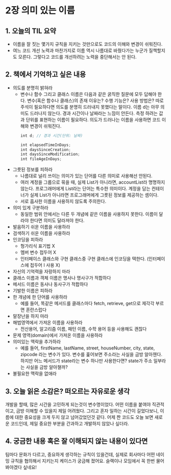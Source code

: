 # 2장 의미 있는 이름

## 1. 오늘의 TIL 요약

- 이름을 잘 짓는 몇가지 규칙을 지키는 것만으로도 코드의 이해와 변경이 쉬워진다.
- 여느 코드 개선 노력과 마찬가지로 이름 역시 나름대로 바꿨다가는 누군가 질책할지도 모른다. 그렇다고 코드를 개선하려는 노력을 중단해서는 안 된다.

## 2. 책에서 기억하고 싶은 내용

- 의도를 분명히 밝혀라
  - 변수나 함수 그리고 클래스 이름은 다음과 같은 굵직한 질문에 모두 답해야 한다. 변수(혹은 함수나 클래스)의 존재 이유는? 수행 기능은? 사용 방법은? 따로 주석이 필요하다면 의도를 분명히 드러내지 못했다는 말이다. 이름 d는 아무 의미도 드러나지 않는다. 경과 시간이나 날짜라는 느낌이 안든다. 측정 하려는 값과 단위를 표현하는 이름이 필요하다. 의도가 드러나는 이름을 사용하면 코드 이해와 변경이 쉬워진다.
    ```jsx
    int d; // 경과 시간(단위: 날짜)

    int elapsedTimeInDays;
    int daysSinceCreation;
    int daysSinceModification;
    int fileAgeInDays;
    ```
- 그릇된 정보를 피하라
  - 나름대로 널리 쓰이는 의미가 있는 단어를 다른 의미로 사용해선 안된다.
  - 여러 계정을 그룹으로 묶을 때, 실제 List가 아니라면, accountList라 명명하지 않는다. 프로그래머에게 List라는 단어는 특수한 의미이다. 계정을 담는 컨테이너가 실제 List가 아니라면 프로그래머에게 그릇된 정보를 제공하는 셈이다.
  - 서로 흡사한 이름을 사용하지 않도록 주의한다.
- 의미 있게 구분하라
  - 동일한 범위 안에서는 다른 두 개념에 같은 이름을 사용하지 못한다. 이름이 달라야 한다면 의미도 달라져야 한다.
- 발음하기 쉬운 이름을 사용하라
- 검색하기 쉬운 이름을 사용하라
- 인코딩을 피하라
  - 헝가리식 표기법 X
  - 멤버 변수 접두어 X
  - 인터페이스 클래스와 구현 클래스중 구현 클래스에 인코딩을 택한다. (인터페이스에 접두어 I 사용 X)
- 자신의 기억력을 자랑하지 마라
- 클래스 이름과 객체 이름은 명사나 명사구가 적합하다
- 메서드 이름은 동사나 동사구가 적합하다
- 기발한 이름은 피하라
- 한 개념에 한 단어를 사용하라
  - 예를 들어, 똑같은 메서드를 클래스마다 fetch, retrieve, get으로 제각각 부르면 혼란스럽다
- 말장난을 하지 마라
- 해법영역에서 가져온 이름을 사용하라
  - 전산용어, 알고리즘 이름, 패턴 이름, 수학 용어 등을 사용해도 괜찮다
- 문제 영역(domain)에서 가져온 이름을 사용하라
- 의미있는 맥락을 추가하라
  - 예를 들어, firstName, lastName, street, houseNumber, city, state, zipcode 라는 변수가 있다. 변수를 훑어보면 주소라는 사실을 금방 알아챈다. 하지만 어느 메서드가 state라는 변수 하나만 사용한다면? state가 주소 일부라는 사실을 금방 알아챌까?
- 불필요한 맥락을 없애라

## 3. 오늘 읽은 소감은? 떠오르는 자유로운 생각

개발을 할때, 많은 시간을 고민하게 되는것이 변수명이었다. 어떤 이름을 붙여야 직관적이고, 금방 이해할 수 있을지 제일 어려웠다. 그리고 혼자 일하는 시간이 길었다보니, 이름에 대한 중요성을 크게 두지 않고 넘어갔었던것 같다. 어제 짠 코드도 오늘 보면 새로운 코드인데, 제일 중요한 부분을 간과하고 개발하지 않았나 싶더라.

## 4. 궁금한 내용 혹은 잘 이해되지 않는 내용이 있다면

팀마다 문화가 다르고, 중요하게 생각하는 규칙이 있을건데, 실제로 회사마다 어떤 네이밍 규칙을 협의해서 지키는지 케이스가 궁금해 졌어요. 슬랙이나 모임에서 꼭 한번 물어봐야겠다 싶네요!
